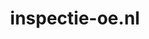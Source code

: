 ---
layout: post
title:  "inspectie-oe.nl"
internal_url:  "/data/inspectie-oe.nl.html"
categories: dutchgov
---